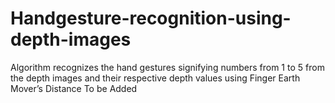 # Handgesture-recognition-using-depth-images
Algorithm recognizes the hand gestures signifying numbers from 1 to 5 from the depth images and their respective depth values using Finger Earth Mover’s Distance
To be Added 
